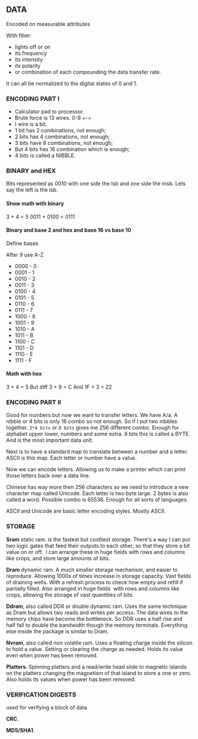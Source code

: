 ## DATA ##

Encoded on measurable attributes

With fiber:

- lights off or on
- its frequency
- its intensity
- its polarity
- or combination of each compounding the data transfer rate.

It can all be normalized to the digital states of 0 and 1.


### ENCODING PART I ###

- Calculator pad to processor.
- Brute force is 13 wires. 0-9 +-=
- I wire is a bit.
- 1 bit has 2 combinations, not enough;
- 2 bits has 4 combinations, not enough;
- 3 bits have 8 combinations, not enough;
- But 4 bits has 16 combination which is enough;
- 4 bits is called a NIBBLE.


### BINARY and HEX ###

Bits represented as 0010 with one side the lsb and one side the msb. Lets say the left is the lsb.

#### Show math with binary ####
3 + 4 = 5
0011 + 0100 = 0111

#### Binary and base 2 and hex and base 16 vs base 10 ###
Define bases

After 9 use A-Z

* 0000 - 0
* 0001 - 1
* 0010 - 2
* 0011 - 3
* 0100 - 4
* 0101 - 5
* 0110 - 6
* 0111 - 7
* 1000 - 8
* 1001 - 9
* 1010 - A
* 1011 - B
* 1100 - C
* 1101 - D
* 1110 - E
* 1111 - F

#### Math with hex ####
3 + 4 = 5
But diff
3 + 9 = C
And
1F + 3 = 22


### ENCODING PART II ###
Good for numbers but now we want to transfer letters. We have A/a. A nibble or 4 bits is only 16 combo so not enough. So if I put two nibbles together. `2*4 bits` or `8 bits` gives me 256 different combo. Enough for alphabet upper lower, numbers and some extra.
8 bits this is called a BYTE. And is the most important data unit.

Next is to have a standard map to translate between a number and a letter. ASCII is this map. Each letter or number have a value. 

Now we can encode letters. Allowing us to make a printer which can print those letters back over a data line. 

Chinese has way more then 256 characters so we need to introduce a new character map called Unicode. Each letter is two byte large. 2 bytes is also called a word. Possible combo is 65536. Enough for all sorts of languages.

ASCII and Unicode are basic letter encoding styles. Mostly ASCII.


### STORAGE ###

**Sram** static ram. is the fastest but costliest storage. There's a way I can put two logic gates that feed their outputs to each other, so that they store a bit value on or off.  I can arrange these in huge fields with rows and columns like crops, and store large amounts of bits.

**Dram** dynamic ram. A much smaller storage mechanism, and easier to reproduce. Allowing 1000s of times increase in storage capacity. Vast fields of draining wells. With a refresh process to check how empty and refill if partially filled. Also arranged in huge fields  with rows and columns like crops, allowing the storage of vast quantities of bits. 

**Ddram**, also called DDR or double dynamic ram. Uses the same technique as Dram but allows two reads and writes per access. The data wires to the memory chips have become the bottleneck. So DDR uses a half rise and half fall to double the bandwidth though the memory terminals. Everything else inside the package is similar to Dram.

**Nvram**, also called non volatile ram. Uses a floating charge inside the silicon to hold a value. Setting or clearing the charge as needed. Holds its value even when power has been removed.

**Platters**. Spinning platters and a read/write head slide to magnetic islands on the platters changing the magnetism of that island to store a one or zero. Also holds its values when power has been removed.

### VERIFICATION DIGESTS ###
used for verifying a block of data

**CRC**.

**MD5/SHA1**.
